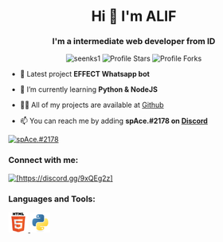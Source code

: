 <!-- https://github.com/seenks1/ -->
<!-- LEAVE A STAR, IF YOU LIKE IT ! -->

<h1 align="center">Hi 👋 I'm ALIF</h1>
<h3 align="center">I'm a intermediate web developer from ID</h3>

<p align="center"> 
<img src="https://komarev.com/ghpvc/?username=seenks1&label=Profile%20views&color=5c12df&style=flat" alt="seenks1" />
<img src="https://img.shields.io/badge/dynamic/json?&label=Total%20Stars&color=5c12df&style=flat&style=for-the-badge&query=%24.stars&url=https://api.github-star-counter.workers.dev/user/seenks1" alt="Profile Stars"></a>
<img src="https://img.shields.io/badge/dynamic/json?&label=Total%20Forks&color=5c12df&style=flat&style=for-the-badge&query=%24.forks&url=https://api.github-star-counter.workers.dev/user/seenks1" alt="Profile Forks"></a>
</p>

- 🔭 Latest project **EFFECT Whatsapp bot**

- 🌱 I’m currently learning **Python & NodeJS**

- 👨‍💻 All of my projects are available at [Github](https://github.com/seenks1?tab=repositories)

- 📫 You can reach me by adding **spAce.#2178 on [Discord](https://discord.gg/9xQEg2z)**

[![spAce.#2178](https://discord.c99.nl/widget/theme-3/309366588300328960.png)](https://discord.c99.nl/)

<h3 align="left">Connect with me:</h3>
<p align="left">
<a href="https://discord.gg/https://discord.gg/9xQEg2z" target="blank"><img align="center" src="https://raw.githubusercontent.com/rahuldkjain/github-profile-readme-generator/master/src/images/icons/Social/discord.svg" alt="[https://discord.gg/9xQEg2z]" height="30" width="40" /></a>
</p>

<h3 align="left">Languages and Tools:</h3>
<p align="left"> <a href="https://www.w3.org/html/" target="_blank" rel="noreferrer"> <img src="https://raw.githubusercontent.com/devicons/devicon/master/icons/html5/html5-original-wordmark.svg" alt="html5" width="40" height="40"/> </a> <a href="https://www.python.org" target="_blank" rel="noreferrer"> <img src="https://raw.githubusercontent.com/devicons/devicon/master/icons/python/python-original.svg" alt="python" width="40" height="40"/> </a> </p>
